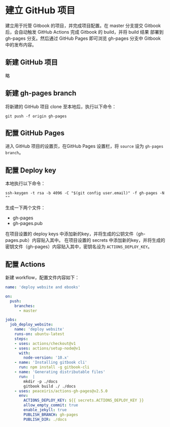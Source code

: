 # 建立 GitHub 项目
建立用于托管 Gitbook 的项目，并完成项目配置。在 master 分支提交 Gitbook 后，会自动触发 GitHub Actions 完成 Gitbook 的 build，并将 build 结果 部署到 gh-pages 分支。然后通过 GitHub Pages 即可浏览 gh-pages 分支中 Gitbook 中的发布内容。

## 新建 GitHub 项目
略

## 新建 gh-pages branch
将新建的 GitHub 项目 clone 至本地后，执行以下命令：
```shell
git push -f origin gh-pages
```

## 配置 GitHub Pages
进入 GitHub 项目的设置页，在GitHub Pages 设置栏，将 `source` 设为 `gh-pages branch`。

## 配置 Deploy key
本地执行以下命令：
```shell
ssh-keygen -t rsa -b 4096 -C "$(git config user.email)" -f gh-pages -N ""
```
生成一下两个文件：
- gh-pages
- gh-pages.pub

在项目设置的 deploy keys 中添加新的key，并将生成的公钥文件（gh-pages.pub）内容贴入其中。
在项目设置的 secrets 中添加新的key，并将生成的密钥文件（gh-pages）内容贴入其中，密钥名设为 `ACTIONS_DEPLOY_KEY`。

## 配置 Actions
新建 workflow，配置文件内容如下：
```yaml
name: 'deploy website and ebooks'

on:
  push:
    branches:
      - master

jobs:
  job_deploy_website:
    name: 'deploy website'
    runs-on: ubuntu-latest
    steps:
    - uses: actions/checkout@v1
    - uses: actions/setup-node@v1
      with:
        node-version: '10.x'
    - name: 'Installing gitbook cli'
      run: npm install -g gitbook-cli
    - name: 'Generating distributable files'
      run:  |
        mkdir -p ./docs
        gitbook build ./ ./docs
    - uses: peaceiris/actions-gh-pages@v2.5.0
      env:
        ACTIONS_DEPLOY_KEY: ${{ secrets.ACTIONS_DEPLOY_KEY }}
        allow_empty_commit: true
        enable_jekyll: true
        PUBLISH_BRANCH: gh-pages
        PUBLISH_DIR: ./docs
```
